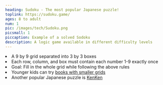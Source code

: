```yaml
---
heading: Sudoku - The most popular Japanese puzzle!
toplink: https://sudoku.game/
ages: 8 to adult
num: 1
pic: /images/tech/Sudoku.png
picsmall: 1
piccaption: Example of a solved Sodoku
description: A logic game available in different difficulty levels
---
```


<li>A 9 by 9 grid separated into 3 by 3 boxes</li>

<li>Each row, column, and box must contain each number 1-9 exactly once</li>

<li>Goal: Fill in the whole grid while following the above rules</li>

<li>Younger kids can try <a href="https://www.amazon.com/First-Sudoku-Dover-Childrens-Activity/dp/0486450740/" target="_blank">books with smaller grids</a></li>

<li>Another popular Japanese puzzle is <a href="https://www.amazon.com/Will-Shortz-Presents-KenKen-Easiest/dp/0312547390/" target="_blank">KenKen</a></li>

